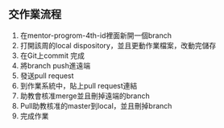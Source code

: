 ## 交作業流程

1. 在mentor-progrom-4th-id裡面新開一個branch
2. 打開該周的local dispository，並且更動作業檔案，改動完儲存
3. 在Git上commit 完成
4. 將branch push進遠端
5. 發送pull request
6. 到作業系統中，貼上pull request連結
7. 助教會核准merge並且刪掉遠端的branch
8. Pull助教核准的master到local，並且刪掉branch
9. 完成作業
